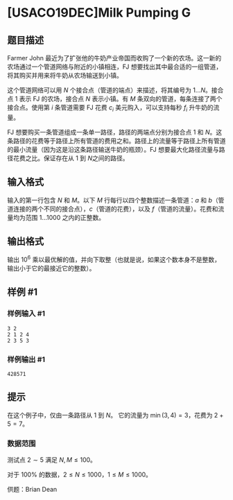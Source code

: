 # [USACO19DEC]Milk Pumping G

## 题目描述

Farmer John 最近为了扩张他的牛奶产业帝国而收购了一个新的农场。这一新的农场通过一个管道网络与附近的小镇相连，FJ 想要找出其中最合适的一组管道，将其购买并用来将牛奶从农场输送到小镇。

这个管道网络可以用 $N$ 个接合点（管道的端点）来描述，将其编号为 $1 \ldots N$。接合点 $1$ 表示 FJ 的农场，接合点 $N$ 表示小镇。有 $M$ 条双向的管道，每条连接了两个接合点。使用第 $i$ 条管道需要 FJ 花费 $c_i$ 美元购入，可以支持每秒 $f_i$ 升牛奶的流量。

FJ 想要购买一条管道组成一条单一路径，路径的两端点分别为接合点 $1$ 和 $N$。这条路径的花费等于路径上所有管道的费用之和。路径上的流量等于路径上所有管道的最小流量（因为这是沿这条路径输送牛奶的瓶颈）。FJ 想要最大化路径流量与路径花费之比。保证存在从 $1$ 到 $N$之间的路径。


## 输入格式

输入的第一行包含 $N$ 和 $M$。以下 $M$ 行每行以四个整数描述一条管道：$a$ 和 $b$（管道连接的两个不同的接合点），$c$（管道的花费），以及 $f$（管道的流量）。花费和流量均为范围 $1 \ldots 1000$ 之内的正整数。

## 输出格式

输出 $10^6$ 乘以最优解的值，并向下取整（也就是说，如果这个数本身不是整数，输出小于它的最接近它的整数）。

## 样例 #1

### 样例输入 #1
```
3 2
2 1 2 4
2 3 5 3
```

### 样例输出 #1

```
428571
```

## 提示

在这个例子中，仅由一条路径从 $1$ 到 $N$。 它的流量为 $\min(3,4)=3$，花费为 $2+5=7$。

### 数据范围

测试点 $2\sim 5$ 满足 $N,M\le 100$。

对于 $100\%$ 的数据，$2 \leq N \leq 1000$，$1 \leq M \leq 1000$。

供题：Brian Dean
